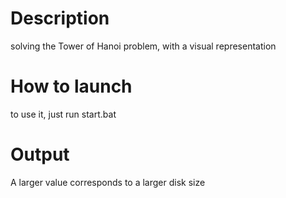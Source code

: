 # Description
solving the Tower of Hanoi problem, with a visual representation

# How to launch
to use it, just run start.bat

# Output
A larger value corresponds to a larger disk size
